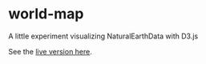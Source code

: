 # world-map
A little experiment visualizing NaturalEarthData with D3.js

See the [live version here](https://lil-map.herokuapp.com/).
